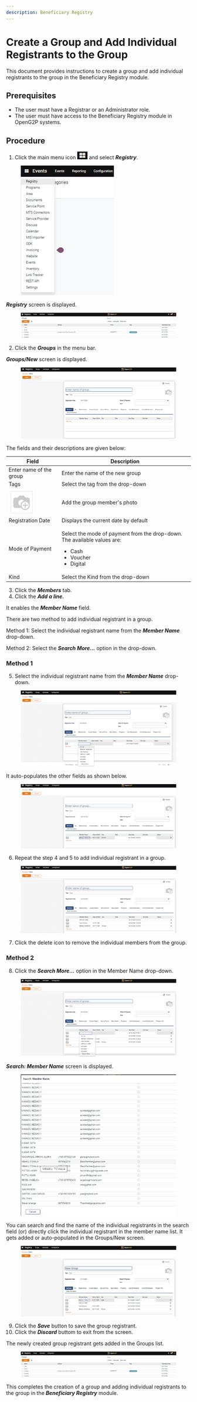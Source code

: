 ```yaml
---
description: Beneficiary Registry
---
```


# Create a Group and Add Individual Registrants to the Group

This document provides instructions to create a group and add individual registrants to the group in the Beneficiary Registry module.&#x20;

## Prerequisites

* The user must have a Registrar or an Administrator role.
* The user must have access to the Beneficiary Registry module in OpenG2P systems.

## Procedure

1. Click the main menu icon ![](../../../../.gitbook/assets/main-menu.png) and select _**Registry**_.

<figure><img src="../../../../.gitbook/assets/main-menu-registry.png" alt=""><figcaption></figcaption></figure>

_**Registry**_ screen is displayed.

<figure><img src="../../../../.gitbook/assets/registry.png" alt=""><figcaption></figcaption></figure>

2. Click the _**Groups**_ in the menu bar.

_**Groups/New**_ screen is displayed.

<figure><img src="../../../../.gitbook/assets/groups-new.png" alt=""><figcaption></figcaption></figure>

The fields and their descriptions are given below:

| Field                                                                               | Description                                                                                                                            |
| ----------------------------------------------------------------------------------- | -------------------------------------------------------------------------------------------------------------------------------------- |
| Enter name of the group                                                             | Enter the name of the new group                                                                                                        |
| Tags                                                                                | Select the tag from the drop-down                                                                                                      |
| <img src="../../../../.gitbook/assets/camera-icon.png" alt="" data-size="original"> | Add the group member's photo                                                                                                           |
| Registration Date                                                                   | Displays the current date by default                                                                                                   |
| Mode of Payment                                                                     | <p>Select the mode of payment from the drop-down. The available values are: </p><ul><li>Cash</li><li>Voucher</li><li>Digital</li></ul> |
| Kind                                                                                | Select the Kind from the drop-down                                                                                                     |

3. Click the _**Members**_ tab.
4. Click the _**Add a line.**_

It enables the _**Member Name**_ field.

There are two method to add individual registrant in a group.

Method 1: Select the individual registrant name from the _**Member Name**_ drop-down.

Method 2: Select the _**Search More...**_ option in the drop-down.

### Method 1

5. Select the individual registrant name from the _**Member Name**_ drop-down.

<figure><img src="../../../../.gitbook/assets/groups-members.png" alt=""><figcaption></figcaption></figure>

It auto-populates the other fields as shown below.

<figure><img src="../../../../.gitbook/assets/auto-populates-fields.png" alt=""><figcaption></figcaption></figure>

6. Repeat the step 4 and 5 to add individual registrant in a group.

<figure><img src="../../../../.gitbook/assets/individual-registrants-entry.png" alt=""><figcaption></figcaption></figure>

7. Click the delete icon to remove the individual members from the group.

### Method 2

8. Click the _**Search More...**_ option in the Member Name drop-down.

<figure><img src="../../../../.gitbook/assets/group-search-more.png" alt=""><figcaption></figcaption></figure>

_**Search: Member Name**_ screen is displayed.

<figure><img src="../../../../.gitbook/assets/search-member-name.png" alt=""><figcaption></figcaption></figure>

You can search and find the name of the individual registrants in the search field (or) directly click the individual registrant in the member name list. It gets added or auto-populated in the Groups/New screen.

<figure><img src="../../../../.gitbook/assets/auto-populates-search-data.png" alt=""><figcaption></figcaption></figure>

9. Click the _**Save**_ button to save the group registrant.
10. Click the _**Discard**_ buttom to exit from the screen.

The newly created group registrant gets added in the Groups list.

<figure><img src="../../../../.gitbook/assets/registry.png" alt=""><figcaption></figcaption></figure>

This completes the creation of a group and adding individual registrants to the group in the _**Beneficiary Registry**_ module.
